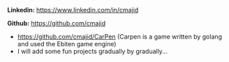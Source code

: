 
**Linkedin:** https://www.linkedin.com/in/cmajid

**Github:** https://github.com/cmajid
- https://github.com/cmajid/CarPen (Carpen is a game written by golang and used the Ebiten game engine)
- I will add some fun projects gradually by gradually...
